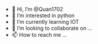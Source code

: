 - 👋 Hi, I’m @Quan1702
- 👀 I’m interested in python
- 🌱 I’m currently learning IOT
- 💞️ I’m looking to collaborate on ...
- 📫 How to reach me ...

<!---
Quan1702/Quan1702 is a ✨ special ✨ repository because its `README.md` (this file) appears on your GitHub profile.
You can click the Preview link to take a look at your changes.
--->
